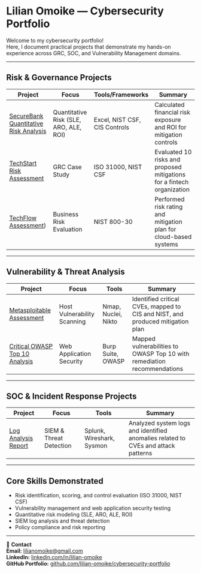 # Lilian Omoike — Cybersecurity Portfolio

Welcome to my cybersecurity portfolio!  
Here, I document practical projects that demonstrate my hands-on experience across GRC, SOC, and Vulnerability Management domains.

---

##  Risk & Governance Projects
| Project | Focus | Tools/Frameworks | Summary |
|----------|-------|------------------|----------|
| [SecureBank Quantitative Risk Analysis](https://github.com/Omoike-lilian/lilian-omoike-cybersecurity-portfolio/blob/main/SecureBank_Risk_Assessment/README.md) | Quantitative Risk (SLE, ARO, ALE, ROI) | Excel, NIST CSF, CIS Controls | Calculated financial risk exposure and ROI for mitigation controls |
| [TechStart Risk Assessment](https://github.com/Omoike-lilian/lilian-omoike-cybersecurity-portfolio/tree/main/TechStart) | GRC Case Study | ISO 31000, NIST CSF | Evaluated 10 risks and proposed mitigations for a fintech organization |
| [TechFlow Assessment](https://github.com/Omoike-lilian/lilian-omoike-cybersecurity-portfolio/blob/main/TechFlow/READ.md)) | Business Risk Evaluation | NIST 800-30 | Performed risk rating and mitigation plan for cloud-based systems |

---

##  Vulnerability & Threat Analysis
| Project | Focus | Tools | Summary |
|----------|-------|-------|----------|
| [Metasploitable Assessment](Vulnerability_Analysis/Metasploitable_Scan/README.md) | Host Vulnerability Scanning | Nmap, Nuclei, Nikto | Identified critical CVEs, mapped to CIS and NIST, and produced mitigation plan |
| [Critical OWASP Top 10 Analysis](Vulnerability_Analysis/OWASP_Top10_Case/README.md) | Web Application Security | Burp Suite, OWASP | Mapped vulnerabilities to OWASP Top 10 with remediation recommendations |

---

##  SOC & Incident Response Projects
| Project | Focus | Tools | Summary |
|----------|-------|-------|----------|
| [Log Analysis Report](SOC_Analysis/Log_Analysis/README.md) | SIEM & Threat Detection | Splunk, Wireshark, Sysmon | Analyzed system logs and identified anomalies related to CVEs and attack patterns |

---

##  Core Skills Demonstrated
- Risk identification, scoring, and control evaluation (ISO 31000, NIST CSF)
- Vulnerability management and web application security testing
- Quantitative risk modeling (SLE, ARO, ALE, ROI)
- SIEM log analysis and threat detection
- Policy compliance and risk reporting

---

📧 **Contact**  
**Email:** lilianomoike@gmail.com  
**LinkedIn:** [linkedin.com/in/lilian-omoike](#)  
**GitHub Portfolio:** [github.com/lilian-omoike/cybersecurity-portfolio](#)
